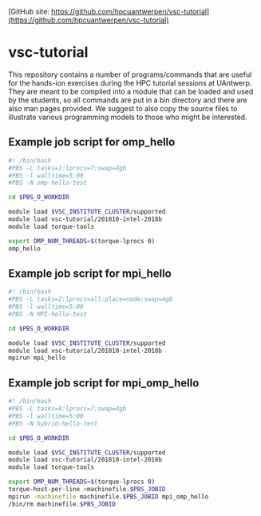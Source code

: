 [GitHub site: https://github.com/hpcuantwerpen/vsc-tutorial](https://github.com/hpcuantwerpen/vsc-tutorial)

# vsc-tutorial

This repository contains a number of programs/commands that are useful for the
hands-ion exercises during the HPC tutorial sessions at UAntwerp. They are meant
to be compiled into a module that can be loaded and used by the students, so all
commands are put in a bin directory and there are also man pages provided. 
We suggest to also copy the source files to illustrate various programming models
to those who might be interested.

## Example job script for omp_hello

```bash
#! /bin/bash
#PBS -L tasks=1:lprocs=7:swap=4gb
#PBS -l walltime=5:00
#PBS -N omp-hello-test

cd $PBS_O_WORKDIR

module load $VSC_INSTITUTE_CLUSTER/supported
module load vsc-tutorial/201810-intel-2018b
module load torque-tools

export OMP_NUM_THREADS=$(torque-lprocs 0)
omp_hello
```

## Example job script for mpi_hello

```bash
#! /bin/bash
#PBS -L tasks=2:lprocs=all:place=node:swap=4gb
#PBS -l walltime=5:00
#PBS -N MPI-hello-test

cd $PBS_O_WORKDIR

module load $VSC_INSTITUTE_CLUSTER/supported
module load vsc-tutorial/201810-intel-2018b
mpirun mpi_hello
```

## Example job script for mpi_omp_hello

```bash
#! /bin/bash
#PBS -L tasks=8:lprocs=7:swap=4gb
#PBS -l walltime=5:00
#PBS -N hybrid-hello-test

cd $PBS_O_WORKDIR

module load $VSC_INSTITUTE_CLUSTER/supported
module load vsc-tutorial/201810-intel-2018b
module load torque-tools

export OMP_NUM_THREADS=$(torque-lprocs 0)
torque-host-per-line >machinefile.$PBS_JOBID
mpirun -machinefile machinefile.$PBS_JOBID mpi_omp_hello
/bin/rm machinefile.$PBS_JOBID
```

